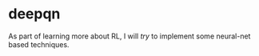 # deepqn
As part of learning more about RL, I will *try* to implement some neural-net based techniques.
